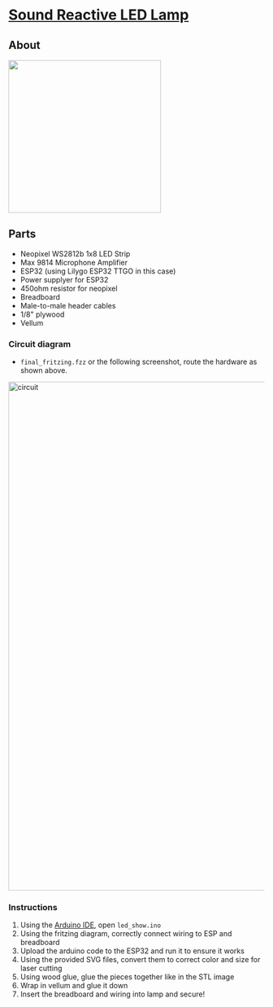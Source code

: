 # [Sound Reactive LED Lamp](https://incongruous-literature-ab3.notion.site/Final-Project-Sound-Reactive-LED-Lamp-159b01346aae80d78827ffa08fb50904)
## About

<div style="display: flex;">
    <img src="Downloads/LEDlamp.jpg" width="300" />
</div>


## Parts
- Neopixel WS2812b 1x8 LED Strip
- Max 9814 Microphone Amplifier
- ESP32 (using Lilygo ESP32 TTGO in this case)
- Power supplyer for ESP32
- 450ohm resistor for neopixel
- Breadboard
- Male-to-male header cables
- 1/8" plywood
- Vellum


### Circuit diagram
- ``final_fritzing.fzz`` or the following screenshot, route the hardware as shown above.
<img src="Documents/final_fritzing.png" alt="circuit" width="1000" />

### Instructions 
1) Using the [Arduino IDE](https://www.arduino.cc/en/software), open ``led_show.ino``
2) Using the fritzing diagram, correctly connect wiring to ESP and breadboard
3) Upload the arduino code to the ESP32 and run it to ensure it works
4) Using the provided SVG files, convert them to correct color and size for laser cutting
5) Using wood glue, glue the pieces together like in the STL image
6) Wrap in vellum and glue it down
7) Insert the breadboard and wiring into lamp and secure!
